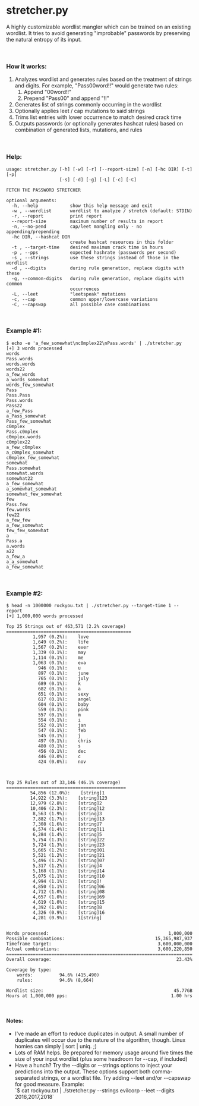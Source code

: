 # stretcher.py

A highly customizable wordlist mangler which can be trained on an existing wordlist.
It tries to avoid generating "improbable" passwords by preserving the natural entropy of its input.

<br>

### How it works:

<ol>
	<li>
		Analyzes wordlist and generates rules based on the treatment of strings and digits.
		For example, "Pass00word!!" would generate two rules:
		<ol>
			<li>Append "00word!!"</li>
			<li>Prepend "Pass00" and append "!!"</li>
		</ol>
	</li>
	<li>Generates list of strings commonly occurring in the wordlist</li>
  <li>Optionally applies leet / cap mutations to said strings</li>
  <li>Trims list entries with lower occurrence to match desired crack time</li>
	<li>Outputs passwords (or optionally generates hashcat rules) based on combination of generated lists, mutations, and rules</li>
</ol>


<br>


### Help:
~~~
usage: stretcher.py [-h] [-w] [-r] [--report-size] [-n] [-hc DIR] [-t] [-p]
                    [-s] [-d] [-g] [-L] [-c] [-C]

FETCH THE PASSWORD STRETCHER

optional arguments:
  -h, --help            show this help message and exit
  -w , --wordlist       wordlist to analyze / stretch (default: STDIN)
  -r, --report          print report
  --report-size         maximum number of results in report
  -n, --no-pend         cap/leet mangling only - no appending/prepending
  -hc DIR, --hashcat DIR
                        create hashcat resources in this folder
  -t , --target-time    desired maximum crack time in hours
  -p , --pps            expected hashrate (passwords per second)
  -s , --strings        use these strings instead of those in the wordlist
  -d , --digits         during rule generation, replace digits with these
  -g, --common-digits   during rule generation, replace digits with common
                        occurrences
  -L, --leet            "leetspeak" mutations
  -c, --cap             common upper/lowercase variations
  -C, --capswap         all possible case combinations
~~~

<br>



### Example #1:
~~~
$ echo -e 'a_few_somewhat\nc0mplex22\nPass.words' | ./stretcher.py
[+] 3 words processed  
words
Pass.words
words.words
words22
a_few_words
a_words_somewhat
words_few_somewhat
Pass
Pass.Pass
Pass.words
Pass22
a_few_Pass
a_Pass_somewhat
Pass_few_somewhat
c0mplex
Pass.c0mplex
c0mplex.words
c0mplex22
a_few_c0mplex
a_c0mplex_somewhat
c0mplex_few_somewhat
somewhat
Pass.somewhat
somewhat.words
somewhat22
a_few_somewhat
a_somewhat_somewhat
somewhat_few_somewhat
few
Pass.few
few.words
few22
a_few_few
a_few_somewhat
few_few_somewhat
a
Pass.a
a.words
a22
a_few_a
a_a_somewhat
a_few_somewhat
~~~

<br>

### Example #2:
~~~
$ head -n 1000000 rockyou.txt | ./stretcher.py --target-time 1 --report
[+] 1,000,000 words processed  

Top 25 Strings out of 463,571 (2.2% coverage)
===============================================
          1,957 (0.2%):    love                          
          1,649 (0.2%):    life                          
          1,567 (0.2%):    ever                          
          1,339 (0.1%):    may                           
          1,114 (0.1%):    me                            
          1,063 (0.1%):    eva                           
            946 (0.1%):    u                             
            897 (0.1%):    june                          
            765 (0.1%):    july                          
            689 (0.1%):    k                             
            682 (0.1%):    a                             
            651 (0.1%):    sexy                          
            617 (0.1%):    angel                         
            604 (0.1%):    baby                          
            559 (0.1%):    pink                          
            557 (0.1%):    m                             
            554 (0.1%):    i                             
            552 (0.1%):    jan                           
            547 (0.1%):    feb                           
            545 (0.1%):    j                             
            497 (0.1%):    chris                         
            480 (0.1%):    s                             
            456 (0.1%):    dec                           
            446 (0.0%):    c                             
            424 (0.0%):    nov                           



Top 25 Rules out of 33,146 (46.1% coverage)
=============================================                                                                                                                                                
         54,856 (12.0%):    [string]1                                                                                                                                                        
         14,922 (3.3%):    [string]123                                                                                                                                                       
         12,979 (2.8%):    [string]2                                                                                                                                                         
         10,406 (2.3%):    [string]12                                                                                                                                                        
          8,563 (1.9%):    [string]3                                                                                                                                                         
          7,882 (1.7%):    [string]13                                                                                                                                                        
          7,308 (1.6%):    [string]7                                                                                                                                                         
          6,574 (1.4%):    [string]11                    
          6,284 (1.4%):    [string]5                     
          5,754 (1.3%):    [string]22                    
          5,724 (1.3%):    [string]23                    
          5,665 (1.2%):    [string]01                    
          5,521 (1.2%):    [string]21                    
          5,496 (1.2%):    [string]07                    
          5,317 (1.2%):    [string]4                     
          5,168 (1.1%):    [string]14                    
          5,075 (1.1%):    [string]10                    
          4,994 (1.1%):    [string]!                     
          4,850 (1.1%):    [string]06                    
          4,712 (1.0%):    [string]08                    
          4,657 (1.0%):    [string]69                    
          4,619 (1.0%):    [string]15                    
          4,392 (1.0%):    [string]8                     
          4,326 (0.9%):    [string]16                    
          4,281 (0.9%):    1[string]                     


Words processed:                                             1,000,000
Possible combinations:                                  15,365,987,937
Timeframe target:                                        3,600,000,000
Actual combinations:                                     3,600,220,850
======================================================================
Overall coverage:                                               23.43%

Coverage by type:
    words:          94.6% (415,490)
    rules:          94.6% (8,664)

Wordlist size:                                                 45.77GB
Hours at 1,000,000 pps:                                       1.00 hrs
~~~

<br>

#### Notes:
<ul>
  <li>I've made an effort to reduce duplicates in output.  A small number of duplicates will occur due to the nature of the algorithm, though.  Linux homies can simply | sort | uniq. ;)</li>
	<li>Lots of RAM helps.  Be prepared for memory usage around five times the size of your input wordlist (plus some headroom for --cap, if included)</li>
  <li>
    Have a hunch?  Try the --digits or --strings options to inject your predictions into the output.  These options support both comma-separated strings, or a wordlist file.  Try adding --leet and/or --capswap for good measure. Example: <br>
    `$ cat rockyou.txt | ./stretcher.py --strings evilcorp --leet --digits 2016,2017,2018`
  </li>
</ul>
